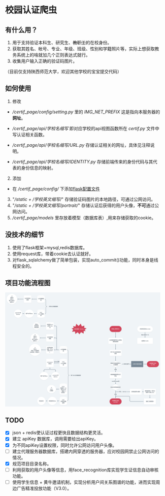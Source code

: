 # 校园认证爬虫
## 有什么用？
1. 用于支持验证本科生、研究生、~~教职工~~的在校身份。
2. 获取其姓名、帐号、专业、年级、班级、性别和学籍照片等，实际上想获取教务系统上的啥就加几个正则表达式就行。
3. 收集用户输入正确的验证码图片。   

（目前仅支持陕西师范大学，欢迎其他学校的宝宝提交代码）

## 如何使用
1. 修改   
* */certif_page/config/setting.py* 里的 *IMG_NET_PREFIX* 这是指向本服务器的**网址**。

* */certif_page/api/学校名缩写* 即对应学校的api视图函数所在 *certif.py* 文件中写认证相关函数。

* */certif_page/api/学校名缩写/URL.py* 存储认证相关的网址，具体见注释说明。

* */certif_page/api/学校名缩写/IDENTITY.py* 存储前端传来的身份代码与其代表的身份信息的映射。

2. 添加
* 在 */certif_page/config/* 下添加[flask配置文件](http://www.pythondoc.com/flask/config.html "配置处理")
3. "*/static + /学校英文缩写/*" 存储验证码图片的本地路径，可通过公网访问。
4. "*/static + /学校英文缩写/portrait/*" 存储认证后获得的用户头像，**不可**通过公网访问。
5. */certif_page/models* 里存放着模型（数据库表）,用来存储获取的cookie。


## 没技术的细节
1. 使用了flask框架+mysql,redis数据库。
2. 使用request库，带着cookie去认证就好。
3. 对flask_sqlalchemy做了简单包装，实现auto_commit()功能，同时本身是线程安全的。

## 项目功能流程图
![功能流程图](certifBlueprint.png)

## TODO
- [x] json + redis使认证过程更快且数据结构更灵活。
- [x] 建立 apiKey 数据库，调用需要给出apiKey。
- [x] 为不同apiKey设置权限，同时允许公网访问用户头像。
- [ ] 建立代理服务器数据库，搭建内网穿透的服务器，应对校园网禁止公网访问的情况。
- [x] 规范项目目录名称。
- [ ] 利用获取的用户头像等信息，用face_recognition库实现学生证信息自动审核功能。
- [ ] 使用学生信息 + 黄牛邀请机制，实现分析用户间关系图谱的功能，进而实现周边广告精准投放功能（V3.0）。